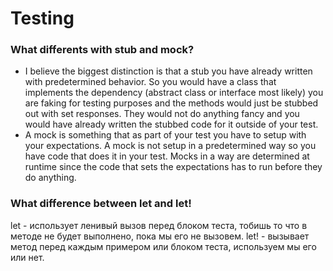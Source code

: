 # Testing 

### What differents with stub and mock?

- I believe the biggest distinction is that a stub you have already written with predetermined behavior. So you would have a class that implements the dependency (abstract class or interface most likely) you are faking for testing purposes and the methods would just be stubbed out with set responses. They would not do anything fancy and you would have already written the stubbed code for it outside of your test.
- A mock is something that as part of your test you have to setup with your expectations. A mock is not setup in a predetermined way so you have code that does it in your test. Mocks in a way are determined at runtime since the code that sets the expectations has to run before they do anything.


### What difference between let and let!
let - использует ленивый вызов перед блоком теста, тобишь то что в методе не будет выполнено, пока мы его не вызовем.
let! -  вызывает метод перед каждым примером или блоком теста, используем мы его или нет.

